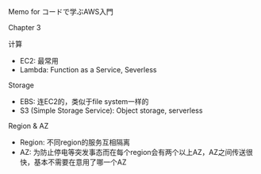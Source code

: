 Memo for コードで学ぶAWS入門

Chapter 3 

计算
- EC2: 最常用
- Lambda: Function as a Service, Severless

Storage
- EBS: 连EC2的，类似于file system一样的
- S3 (Simple Storage Service): Object storage, serverless

Region & AZ
- Region: 不同region的服务互相隔离
- AZ: 为防止停电等突发事态而在每个region会有两个以上AZ，AZ之间传送很快，基本不需要在意用了哪一个AZ

